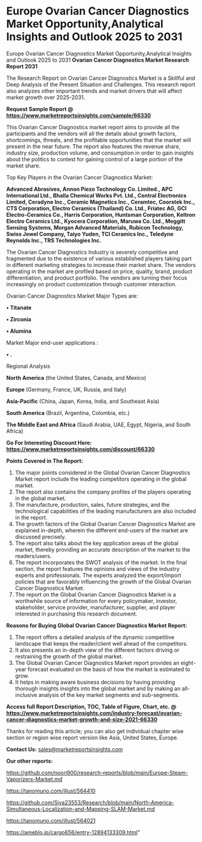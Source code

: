 # Europe Ovarian Cancer Diagnostics Market Opportunity,Analytical Insights and Outlook 2025 to 2031
Europe Ovarian Cancer Diagnostics Market Opportunity,Analytical Insights and Outlook 2025 to 2031
<strong>Ovarian Cancer Diagnostics Market Research Report 2031</strong>

The Research Report on Ovarian Cancer Diagnostics Market is a Skillful and Deep Analysis of the Present Situation and Challenges. This research report also analyzes other important trends and market drivers that will affect market growth over 2025-2031.

<strong>Request Sample Report @ <a href=https://www.marketreportsinsights.com/sample/66330>https://www.marketreportsinsights.com/sample/66330</a></strong>

This Ovarian Cancer Diagnostics market report aims to provide all the participants and the vendors will all the details about growth factors, shortcomings, threats, and the profitable opportunities that the market will present in the near future. The report also features the revenue share, industry size, production volume, and consumption in order to gain insights about the politics to contest for gaining control of a large portion of the market share.

Top Key Players in the Ovarian Cancer Diagnostics Market:

<strong>Advanced Abrasives, Annon Piezo Technology Co. Limited., APC International Ltd., Bhalla Chemical Works Pvt. Ltd., Central Electronics Limited, Ceradyne Inc., Ceramic Magnetics Inc., Ceramtec, Coorstek Inc., CTS Corporation, Electro Ceramics (Thailand) Co. Ltd., Friatec AG, GCI Electro-Ceramics Co., Harris Corporation, Huntsman Corporation, Keltron Electro Ceramics Ltd., Kyocera Corporation, Maruwa Co. Ltd., Meggitt Sensing Systems, Morgan Advanced Materials, Rubicon Technology, Swiss Jewel Company, Taiyo Yuden, TCI Ceramics Inc., Teledyne Reynolds Inc., TRS Technologies Inc.</strong>

The Ovarian Cancer Diagnostics Industry is severely competitive and fragmented due to the existence of various established players taking part in different marketing strategies to increase their market share. The vendors operating in the market are profiled based on price, quality, brand, product differentiation, and product portfolio. The vendors are turning their focus increasingly on product customization through customer interaction.

Ovarian Cancer Diagnostics Market Major Types are:

<strong>• Titanate

• Zirconia

• Alumina</strong>

Market Major end-user applications :

<strong>• .</strong>

Regional Analysis

</u><strong><b>North America</b></strong> (the United States, Canada, and Mexico)

<strong><b>Europe </b></strong>(Germany, France, UK, Russia, and Italy)

<strong><b>Asia-Pacific</b></strong> (China, Japan, Korea, India, and Southeast Asia)

<strong><b>South America</b></strong> (Brazil, Argentina, Colombia, etc.)

<strong><b>The Middle East and Africa</b></strong> (Saudi Arabia, UAE, Egypt, Nigeria, and South Africa)

<strong>Go For Interesting Discount Here: <a href=https://www.marketreportsinsights.com/discount/66330>https://www.marketreportsinsights.com/discount/66330</a></strong>

<strong>Points Covered in The Report:</strong>
<ol>
  <li>The major points considered in the Global Ovarian Cancer Diagnostics Market report include the leading competitors operating in the global market.</li>
  <li>The report also contains the company profiles of the players operating in the global market.</li>
  <li>The manufacture, production, sales, future strategies, and the technological capabilities of the leading manufacturers are also included in the report.</li>
  <li>The growth factors of the Global Ovarian Cancer Diagnostics Market are explained in-depth, wherein the different end-users of the market are discussed precisely.</li>
  <li>The report also talks about the key application areas of the global market, thereby providing an accurate description of the market to the readers/users.</li>
  <li>The report incorporates the SWOT analysis of the market. In the final section, the report features the opinions and views of the industry experts and professionals. The experts analyzed the export/import policies that are favorably influencing the growth of the Global Ovarian Cancer Diagnostics Market.</li>
  <li>The report on the Global Ovarian Cancer Diagnostics Market is a worthwhile source of information for every policymaker, investor, stakeholder, service provider, manufacturer, supplier, and player interested in purchasing this research document.</li>
</ol>
<strong>Reasons for Buying Global Ovarian Cancer Diagnostics Market Report:</strong>

<ol>
  <li>The report offers a detailed analysis of the dynamic competitive landscape that keeps the reader/client well ahead of the competitors.</li>
  <li>It also presents an in-depth view of the different factors driving or restraining the growth of the global market.</li>
  <li>The Global Ovarian Cancer Diagnostics Market report provides an eight-year forecast evaluated on the basis of how the market is estimated to grow.</li>
  <li>It helps in making aware business decisions by having providing thorough insights insights into the global market and by making an all-inclusive analysis of the key market segments and sub-segments.</li>
</ol>
<strong>Access full Report Description, TOC, Table of Figure, Chart, etc. @ <a href=https://www.marketreportsinsights.com/industry-forecast/ovarian-cancer-diagnostics-market-growth-and-size-2021-66330>https://www.marketreportsinsights.com/industry-forecast/ovarian-cancer-diagnostics-market-growth-and-size-2021-66330</a></strong>


Thanks for reading this article; you can also get individual chapter wise section or region wise report version like Asia, United States, Europe.

<strong>Contact Us:</strong>
sales@marketreportsinsights.com

<strong>Our other reports:</strong>

<a href=https://github.com/noori900/research-reports/blob/main/Europe-Steam-Vaporizers-Market.md>https://github.com/noori900/research-reports/blob/main/Europe-Steam-Vaporizers-Market.md</a>

<a href=https://tanomuno.com/illust/564410>https://tanomuno.com/illust/564410</a>

<a href=https://github.com/Siya23553/Research/blob/main/North-America-Simultaneous-Localization-and-Mapping-SLAM-Market.md>https://github.com/Siya23553/Research/blob/main/North-America-Simultaneous-Localization-and-Mapping-SLAM-Market.md</a>

<a href=https://tanomuno.com/illust/564021>https://tanomuno.com/illust/564021</a>

<a href=https://ameblo.jp/cargo656/entry-12894133309.html>https://ameblo.jp/cargo656/entry-12894133309.html</a>"
